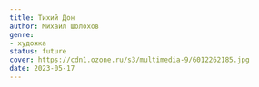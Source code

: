 ```yaml
---
title: Тихий Дон
author: Михаил Шолохов
genre:
- художка
status: future
cover: https://cdn1.ozone.ru/s3/multimedia-9/6012262185.jpg
date: 2023-05-17
---
```


